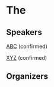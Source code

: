 # The 


<!-- 
| EST (Morning) |                                  | EST (Afternoon) |                     |
|---------------|----------------------------------|-----------------|---------------------|
| 08:00         | Introduction and opening remarks |                 |                     |
| 08:15         | Invited Talk 1                   | 13:15           | Invited Talk 3      |
| 09:00         | Contributed Talk 1               | 14:00           | Contributed Talk 2  |
| 09:15         | Coffee Break                     | 14:15           | Coffee Break        |
| 09:20         | Poster Spotlights                | 14:20           | Poster Spotlights 2 |
| 09:30         | Poster Session 1                 | 14:30           | Poster Session 2    |
| 10:15         | Invited Talk 2                   | 15:15           | Invited Talk 4      |
| 11:00         | Coffee Break                     | 16:00           | Contributed Talk 3  |
| 11:05         | Panel discussion                 | 16:15           | Contributed Talk 4  |
| 12:15         | Lunch Break                      | 16:30           | End                 |
 -->


## Speakers

[ABC](abc) (confirmed) 


[XYZ](xyz) (confirmed)  


## Organizers


